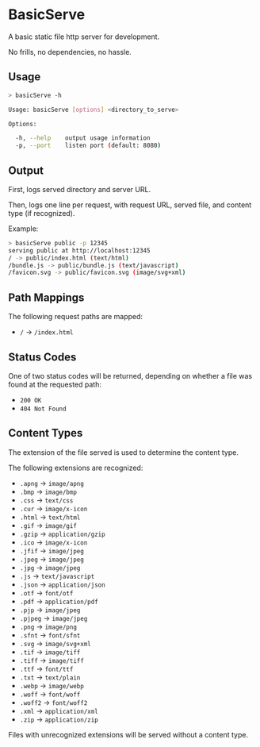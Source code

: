 # BasicServe

A basic static file http server for development.

No frills, no dependencies, no hassle.

## Usage

```sh
> basicServe -h

Usage: basicServe [options] <directory_to_serve>

Options:

  -h, --help    output usage information
  -p, --port    listen port (default: 8080)
```

## Output

First, logs served directory and server URL.

Then, logs one line per request, with request URL, served file, and content type (if recognized).

Example:

```sh
> basicServe public -p 12345
serving public at http://localhost:12345
/ -> public/index.html (text/html)
/bundle.js -> public/bundle.js (text/javascript)
/favicon.svg -> public/favicon.svg (image/svg+xml)
```

## Path Mappings

The following request paths are mapped:

- `/` -> `/index.html`

## Status Codes

One of two status codes will be returned,
depending on whether a file was found at the requested path:

- `200 OK`
- `404 Not Found`

## Content Types

The extension of the file served is used to determine the content type.

The following extensions are recognized:

- `.apng` -> `image/apng`
- `.bmp` -> `image/bmp`
- `.css` -> `text/css`
- `.cur` -> `image/x-icon`
- `.html` -> `text/html`
- `.gif` -> `image/gif`
- `.gzip` -> `application/gzip`
- `.ico` -> `image/x-icon`
- `.jfif` -> `image/jpeg`
- `.jpeg` -> `image/jpeg`
- `.jpg` -> `image/jpeg`
- `.js` -> `text/javascript`
- `.json` -> `application/json`
- `.otf` -> `font/otf`
- `.pdf` -> `application/pdf`
- `.pjp` -> `image/jpeg`
- `.pjpeg` -> `image/jpeg`
- `.png` -> `image/png`
- `.sfnt` -> `font/sfnt`
- `.svg` -> `image/svg+xml`
- `.tif` -> `image/tiff`
- `.tiff` -> `image/tiff`
- `.ttf` -> `font/ttf`
- `.txt` -> `text/plain`
- `.webp` -> `image/webp`
- `.woff` -> `font/woff`
- `.woff2` -> `font/woff2`
- `.xml` -> `application/xml`
- `.zip` -> `application/zip`

Files with unrecognized extensions will be served without a content type.
